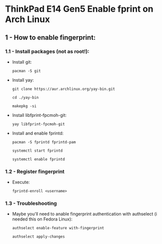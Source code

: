 # ThinkPad E14 Gen5 Enable fprint on Arch Linux
## 1 - How to enable fingerprint:
### 1.1 - Install packages (not as root!):
* Install git:

    ```
    pacman -S git
    ```
* Install yay:

    ```
    git clone https://aur.archlinux.org/yay-bin.git
    ```
    ```
    cd ./yay-bin
    ```
    ```
    makepkg -si
    ```
* Install libfprint-fpcmoh-git:

    ```
    yay libfprint-fpcmoh-git
    ```

* Install and enable fprintd:

    ```
    pacman -S fprintd fprintd-pam
    ```
    ```
    systemctl start fprintd
    ```
    ```
    systemctl enable fprintd
    ```

### 1.2 - Register fingerprint
* Execute:

    ```
    fprintd-enroll <username>
    ```
### 1.3 - Troubleshooting
* Maybe you'll need to anable fingerprint authentication with authselect (i needed this on Fedora Linux):
  ```
  authselect enable-feature with-fingerprint
  ```
  ```
  authselect apply-changes
  ```

